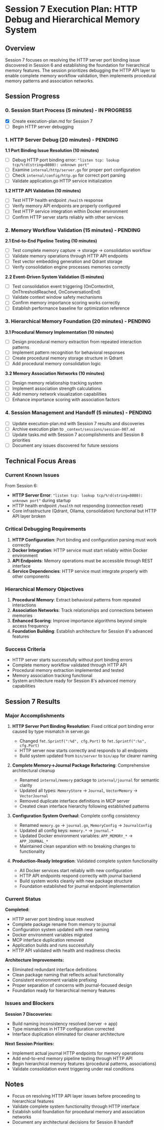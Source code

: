 # Session 7 Execution Plan: HTTP Debug and Hierarchical Memory System

## Overview

Session 7 focuses on resolving the HTTP server port binding issue discovered in Session 6 and establishing the foundation for hierarchical memory features. The session prioritizes debugging the HTTP API layer to enable complete memory workflow validation, then implements procedural memory patterns and association networks.

## Session Progress

### 0. Session Start Process (5 minutes) - IN PROGRESS

- [x] Create execution-plan.md for Session 7
- [ ] Begin HTTP server debugging

### 1. HTTP Server Debug (20 minutes) - PENDING

**1.1 Port Binding Issue Resolution (10 minutes)**

- [ ] Debug HTTP port binding error: `"listen tcp: lookup tcp/%!d(string=8080): unknown port"`
- [ ] Examine `internal/http/server.go` for proper port configuration
- [ ] Check `internal/config/http.go` for correct port parsing
- [ ] Validate application.go HTTP service initialization

**1.2 HTTP API Validation (10 minutes)**

- [ ] Test HTTP health endpoint `/health` response
- [ ] Verify memory API endpoints are properly configured
- [ ] Test HTTP service integration within Docker environment
- [ ] Confirm HTTP server starts reliably with other services

### 2. Memory Workflow Validation (15 minutes) - PENDING

**2.1 End-to-End Pipeline Testing (10 minutes)**

- [ ] Test complete memory capture → storage → consolidation workflow
- [ ] Validate memory operations through HTTP API endpoints
- [ ] Test vector embedding generation and Qdrant storage
- [ ] Verify consolidation engine processes memories correctly

**2.2 Event-Driven System Validation (5 minutes)**

- [ ] Test consolidation event triggering (OnContextInit, OnThresholdReached, OnConversationEnd)
- [ ] Validate context window safety mechanisms
- [ ] Confirm memory importance scoring works correctly
- [ ] Establish performance baseline for optimization reference

### 3. Hierarchical Memory Foundation (20 minutes) - PENDING

**3.1 Procedural Memory Implementation (10 minutes)**

- [ ] Design procedural memory extraction from repeated interaction patterns
- [ ] Implement pattern recognition for behavioral responses
- [ ] Create procedural memory storage structure in Qdrant
- [ ] Add procedural memory consolidation logic

**3.2 Memory Association Networks (10 minutes)**

- [ ] Design memory relationship tracking system
- [ ] Implement association strength calculations
- [ ] Add memory network visualization capabilities
- [ ] Enhance importance scoring with association factors

### 4. Session Management and Handoff (5 minutes) - PENDING

- [ ] Update execution-plan.md with Session 7 results and discoveries
- [ ] Archive execution plan to `_context/sessions/session-007.md`
- [ ] Update tasks.md with Session 7 accomplishments and Session 8 priorities
- [ ] Document any issues discovered for future sessions

## Technical Focus Areas

### Current Known Issues

From Session 6:

- **HTTP Server Error**: `"listen tcp: lookup tcp/%!d(string=8080): unknown port"` during startup
- HTTP health endpoint `/health` not responding (connection reset)
- Core infrastructure (Qdrant, Ollama, consolidation) functional but HTTP API layer broken

### Critical Debugging Requirements

1. **HTTP Configuration**: Port binding and configuration parsing must work correctly
2. **Docker Integration**: HTTP service must start reliably within Docker environment
3. **API Endpoints**: Memory operations must be accessible through REST interface
4. **Service Dependencies**: HTTP service must integrate properly with other components

### Hierarchical Memory Objectives

1. **Procedural Memory**: Extract behavioral patterns from repeated interactions
2. **Association Networks**: Track relationships and connections between memories
3. **Enhanced Scoring**: Improve importance algorithms beyond simple access frequency
4. **Foundation Building**: Establish architecture for Session 8's advanced features

### Success Criteria

- HTTP server starts successfully without port binding errors
- Complete memory workflow validated through HTTP API
- Procedural memory extraction implemented and tested
- Memory association tracking functional
- System architecture ready for Session 8's advanced memory capabilities

## Session 7 Results

### Major Accomplishments

1. **HTTP Server Port Binding Resolution**: Fixed critical port binding error caused by type mismatch in server.go

   - Changed `fmt.Sprintf(":%d", cfg.Port)` to `fmt.Sprintf(":%s", cfg.Port)`
   - HTTP server now starts correctly and responds to all endpoints
   - Build system updated from `bin/server` to `bin/app` for clearer naming

2. **Complete Memory→Journal Package Refactoring**: Comprehensive architectural cleanup
   - Renamed `internal/memory` package to `internal/journal` for semantic clarity
   - Updated all types: `MemoryStore` → `Journal`, `VectorMemory` → `VectorJournal`
   - Removed duplicate interface definitions in MCP server
   - Created clean interface hierarchy following established patterns

3. **Configuration System Overhaul**: Complete config consistency
   - Renamed `memory.go` → `journal.go`, `MemoryConfig` → `JournalConfig`
   - Updated all config keys: `memory.*` → `journal.*`
   - Updated Docker environment variables: `APP_MEMORY_*` → `APP_JOURNAL_*`
   - Maintained clean separation with no breaking changes to functionality

4. **Production-Ready Integration**: Validated complete system functionality
   - All Docker services start reliably with new configuration
   - HTTP API endpoints respond correctly with journal backend
   - Build system works cleanly with new package structure
   - Foundation established for journal endpoint implementation

### Current Status

**Completed:**

- HTTP server port binding issue resolved
- Complete package rename from memory to journal
- Configuration system updated with new naming
- Docker environment variables migrated
- MCP interface duplication removed
- Application builds and runs successfully
- HTTP API validated with health and readiness checks

**Architecture Improvements:**

- Eliminated redundant interface definitions
- Clean package naming that reflects actual functionality
- Consistent environment variable prefixing
- Proper separation of concerns with journal-focused design
- Foundation ready for hierarchical memory features

### Issues and Blockers

**Session 7 Discoveries:**

- Build naming inconsistency resolved (server → app)
- Type mismatches in HTTP configuration corrected
- Interface duplication eliminated for cleaner architecture

**Next Session Priorities:**

- Implement actual journal HTTP endpoints for memory operations
- Add end-to-end memory pipeline testing through HTTP API
- Begin hierarchical memory features (procedural patterns, associations)
- Validate consolidation event triggering under real conditions

## Notes

- Focus on resolving HTTP API layer issues before proceeding to hierarchical features
- Validate complete system functionality through HTTP interface
- Establish solid foundation for procedural memory and association networks
- Document any architectural decisions for Session 8 handoff
